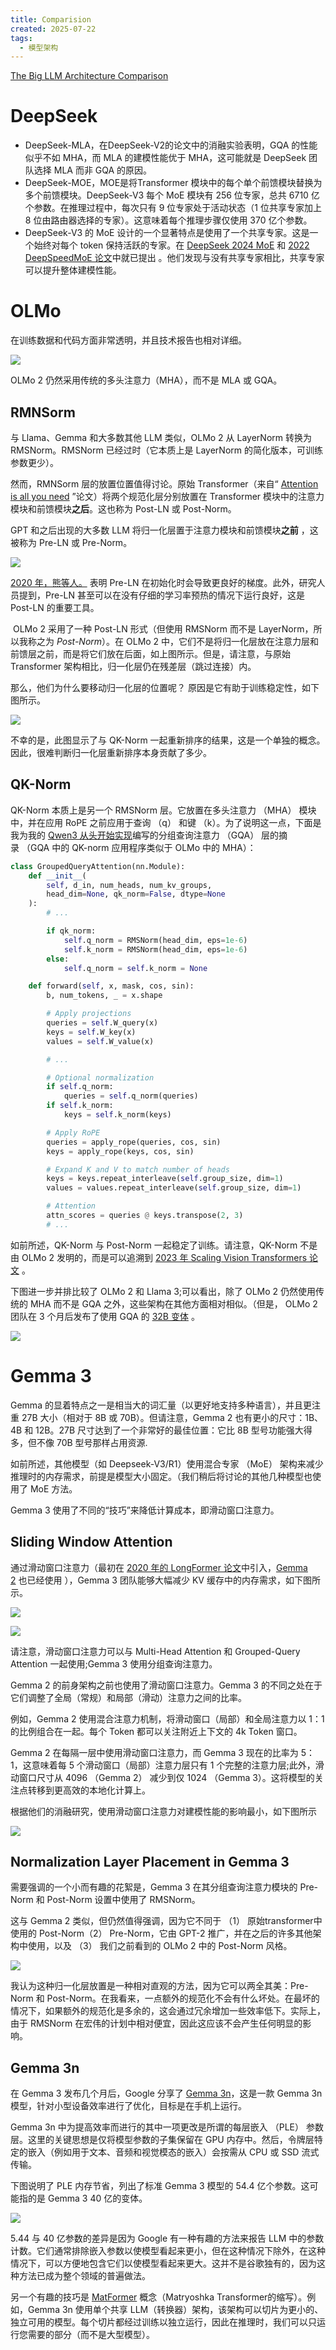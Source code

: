 ```yaml
---
title: Comparision
created: 2025-07-22
tags:
  - 模型架构
---
```


[The Big LLM Architecture Comparison](https://magazine.sebastianraschka.com/p/the-big-llm-architecture-comparison)  

# DeepSeek

- DeepSeek-MLA，在DeepSeek-V2的论文中的消融实验表明，GQA 的性能似乎不如 MHA，而 MLA 的建模性能优于 MHA，这可能就是 DeepSeek 团队选择 MLA 而非 GQA 的原因。
- DeepSeek-MOE，MOE是将Transformer 模块中的每个单个前馈模块替换为多个前馈模块。DeepSeek-V3 每个 MoE 模块有 256 位专家，总共 6710 亿个参数。在推理过程中，每次只有 9 位专家处于活动状态（1 位共享专家加上 8 位由路由器选择的专家）。这意味着每个推理步骤仅使用 370 亿个参数。
- DeepSeek-V3 的 MoE 设计的一个显著特点是使用了一个共享专家。这是一个始终对每个 token 保持活跃的专家。在 [DeepSeek 2024 MoE](https://arxiv.org/abs/2401.06066) 和 [2022 DeepSpeedMoE 论文](https://arxiv.org/abs/2201.05596)中就已提出 。他们发现与没有共享专家相比，共享专家可以提升整体建模性能。

# OLMo

在训练数据和代码方面非常透明，并且技术报告也相对详细。

![](img/Comparision-20250722161847.png)

OLMo 2 仍然采用传统的多头注意力（MHA），而不是 MLA 或 GQA。

## RMNSorm

与 Llama、Gemma 和大多数其他 LLM 类似，OLMo 2 从 LayerNorm 转换为 RMSNorm。RMSNorm 已经过时（它本质上是 LayerNorm 的简化版本，可训练参数更少）。

然而，RMNSorm 层的放置位置值得讨论。原始 Transformer（来自“ [Attention is all you need](https://arxiv.org/abs/1706.03762) ”论文）将两个规范化层分别放置在 Transformer 模块中的注意力模块和前馈模块**之后**。这也称为 Post-LN 或 Post-Norm。

GPT 和之后出现的大多数 LLM 将归一化层置于注意力模块和前馈模块**之前** ，这被称为 Pre-LN 或 Pre-Norm。

![](img/Comparision-20250722162432.png)

[2020 年，熊等人。](https://arxiv.org/abs/2002.04745) 表明 Pre-LN 在初始化时会导致更良好的梯度。此外，研究人员提到，Pre-LN 甚至可以在没有仔细的学习率预热的情况下运行良好，这是 Post-LN 的重要工具。

 OLMo 2 采用了一种 Post-LN 形式（但使用 RMSNorm 而不是 LayerNorm，所以我称之为 _Post-Norm_）。在 OLMo 2 中，它们不是将归一化层放在注意力层和前馈层之前，而是将它们放在后面，如上图所示。但是，请注意，与原始 Transformer 架构相比，归一化层仍在残差层（跳过连接）内。

那么，他们为什么要移动归一化层的位置呢？ 原因是它有助于训练稳定性，如下图所示。

![](img/Comparision-20250722162944.png)

不幸的是，此图显示了与 QK-Norm 一起重新排序的结果，这是一个单独的概念。因此，很难判断归一化层重新排序本身贡献了多少。

## QK-Norm

QK-Norm 本质上是另一个 RMSNorm 层。它放置在多头注意力 （MHA） 模块中，并在应用 RoPE 之前应用于查询 （q） 和键 （k）。为了说明这一点，下面是我为我的 [Qwen3 从头开始实现](https://github.com/rasbt/LLMs-from-scratch/tree/main/ch05/11_qwen3)编写的分组查询注意力 （GQA） 层的摘录 （GQA 中的 QK-norm 应用程序类似于 OLMo 中的 MHA）：

```python
class GroupedQueryAttention(nn.Module):
    def __init__(
        self, d_in, num_heads, num_kv_groups,
        head_dim=None, qk_norm=False, dtype=None
    ):
        # ...

        if qk_norm:
            self.q_norm = RMSNorm(head_dim, eps=1e-6)
            self.k_norm = RMSNorm(head_dim, eps=1e-6)
        else:
            self.q_norm = self.k_norm = None

    def forward(self, x, mask, cos, sin):
        b, num_tokens, _ = x.shape

        # Apply projections
        queries = self.W_query(x) 
        keys = self.W_key(x)
        values = self.W_value(x) 

        # ...

        # Optional normalization
        if self.q_norm:
            queries = self.q_norm(queries)
        if self.k_norm:
            keys = self.k_norm(keys)

        # Apply RoPE
        queries = apply_rope(queries, cos, sin)
        keys = apply_rope(keys, cos, sin)

        # Expand K and V to match number of heads
        keys = keys.repeat_interleave(self.group_size, dim=1)
        values = values.repeat_interleave(self.group_size, dim=1)

        # Attention
        attn_scores = queries @ keys.transpose(2, 3)
        # ...
```

如前所述，QK-Norm 与 Post-Norm 一起稳定了训练。请注意，QK-Norm 不是由 OLMo 2 发明的，而是可以追溯到 [2023 年 Scaling Vision Transformers 论文](https://arxiv.org/abs/2302.05442) 。

下图进一步并排比较了 OLMo 2 和 Llama 3;可以看出，除了 OLMo 2 仍然使用传统的 MHA 而不是 GQA 之外，这些架构在其他方面相对相似。（但是， OLMo 2 团队在 3 个月后发布了使用 GQA 的 [32B 变体](https://huggingface.co/allenai/OLMo-2-0325-32B-Instruct) 。

![](img/Comparision-20250722163515.png)

# Gemma 3

Gemma 的显着特点之一是相当大的词汇量（以更好地支持多种语言），并且更注重 27B 大小（相对于 8B 或 70B）。但请注意，Gemma 2 也有更小的尺寸：1B、4B 和 12B。27B 尺寸达到了一个非常好的最佳位置：它比 8B 型号功能强大得多，但不像 70B 型号那样占用资源.

如前所述，其他模型（如 Deepseek-V3/R1）使用混合专家 （MoE） 架构来减少推理时的内存需求，前提是模型大小固定。（我们稍后将讨论的其他几种模型也使用了 MoE 方法。

Gemma 3 使用了不同的“技巧”来降低计算成本，即滑动窗口注意力。

## **Sliding Window Attention**

通过滑动窗口注意力（最初在 [2020 年的 LongFormer 论文](https://arxiv.org/abs/2004.05150)中引入，[Gemma 2](http://arxiv.org/abs/2408.00118) 也已经使用 ），Gemma 3 团队能够大幅减少 KV 缓存中的内存需求，如下图所示。

![](img/Comparision-20250722163710.png)

![](img/Comparision-20250722163749.png)

请注意，滑动窗口注意力可以与 Multi-Head Attention 和 Grouped-Query Attention 一起使用;Gemma 3 使用分组查询注意力。

Gemma 2 的前身架构之前也使用了滑动窗口注意力。Gemma 3 的不同之处在于它们调整了全局（常规）和局部（滑动）注意力之间的比率。

例如，Gemma 2 使用混合注意力机制，将滑动窗口（局部）和全局注意力以 1：1 的比例组合在一起。每个 Token 都可以关注附近上下文的 4k Token 窗口。

Gemma 2 在每隔一层中使用滑动窗口注意力，而 Gemma 3 现在的比率为 5：1，这意味着每 5 个滑动窗口（局部）注意力层只有 1 个完整的注意力层;此外，滑动窗口尺寸从 4096 （Gemma 2） 减少到仅 1024 （Gemma 3）。这将模型的关注点转移到更高效的本地化计算上。

根据他们的消融研究，使用滑动窗口注意力对建模性能的影响最小，如下图所示

![](img/Comparision-20250722163933.png)

## **Normalization Layer Placement in Gemma 3**

需要强调的一个小而有趣的花絮是，Gemma 3 在其分组查询注意力模块的 Pre-Norm 和 Post-Norm 设置中使用了 RMSNorm。

这与 Gemma 2 类似，但仍然值得强调，因为它不同于 （1） 原始transformer中使用的 Post-Norm（2） Pre-Norm，它由 GPT-2 推广，并在之后的许多其他架构中使用，以及 （3） 我们之前看到的 OLMo 2 中的 Post-Norm 风格。

![](img/Comparision-20250722164035.png)

我认为这种归一化层放置是一种相对直观的方法，因为它可以两全其美：Pre-Norm 和 Post-Norm。在我看来，一点额外的规范化不会有什么坏处。在最坏的情况下，如果额外的规范化是多余的，这会通过冗余增加一些效率低下。实际上，由于 RMSNorm 在宏伟的计划中相对便宜，因此这应该不会产生任何明显的影响。

## **Gemma 3n**

在 Gemma 3 发布几个月后，Google 分享了 [Gemma 3n](https://developers.googleblog.com/en/introducing-gemma-3n/)，这是一款 Gemma 3n 模型，针对小型设备效率进行了优化，目标是在手机上运行。

Gemma 3n 中为提高效率而进行的其中一项更改是所谓的每层嵌入 （PLE） 参数层。这里的关键思想是仅将模型参数的子集保留在 GPU 内存中。然后，令牌层特定的嵌入（例如用于文本、音频和视觉模态的嵌入）会按需从 CPU 或 SSD 流式传输。

下图说明了 PLE 内存节省，列出了标准 Gemma 3 模型的 54.4 亿个参数。这可能指的是 Gemma 3 40 亿的变体。

![](img/Comparision-20250722165900.png)

5.44 与 40 亿参数的差异是因为 Google 有一种有趣的方法来报告 LLM 中的参数计数。它们通常排除嵌入参数以使模型看起来更小，但在这种情况下除外，在这种情况下，可以方便地包含它们以使模型看起来更大。这并不是谷歌独有的，因为这种方法已成为整个领域的普遍做法。

另一个有趣的技巧是 [MatFormer](https://arxiv.org/abs/2310.07707) 概念（Matryoshka Transformer的缩写）。例如，Gemma 3n 使用单个共享 LLM（转换器）架构，该架构可以切片为更小的、独立可用的模型。每个切片都经过训练以独立运行，因此在推理时，我们可以只运行您需要的部分（而不是大型模型）。


